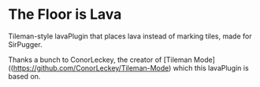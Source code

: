 # The Floor is Lava

Tileman-style lavaPlugin that places lava instead of marking tiles, made for SirPugger.

Thanks a bunch to ConorLeckey, the creator of [Tileman Mode]((https://github.com/ConorLeckey/Tileman-Mode) which this lavaPlugin is based on.
